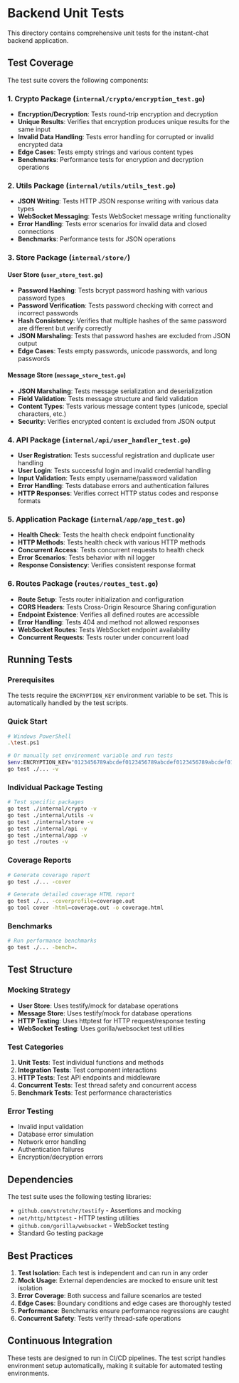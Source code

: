 # Backend Unit Tests

This directory contains comprehensive unit tests for the instant-chat backend application.

## Test Coverage

The test suite covers the following components:

### 1. Crypto Package (`internal/crypto/encryption_test.go`)
- **Encryption/Decryption**: Tests round-trip encryption and decryption
- **Unique Results**: Verifies that encryption produces unique results for the same input
- **Invalid Data Handling**: Tests error handling for corrupted or invalid encrypted data
- **Edge Cases**: Tests empty strings and various content types
- **Benchmarks**: Performance tests for encryption and decryption operations

### 2. Utils Package (`internal/utils/utils_test.go`)
- **JSON Writing**: Tests HTTP JSON response writing with various data types
- **WebSocket Messaging**: Tests WebSocket message writing functionality
- **Error Handling**: Tests error scenarios for invalid data and closed connections
- **Benchmarks**: Performance tests for JSON operations

### 3. Store Package (`internal/store/`)
#### User Store (`user_store_test.go`)
- **Password Hashing**: Tests bcrypt password hashing with various password types
- **Password Verification**: Tests password checking with correct and incorrect passwords
- **Hash Consistency**: Verifies that multiple hashes of the same password are different but verify correctly
- **JSON Marshaling**: Tests that password hashes are excluded from JSON output
- **Edge Cases**: Tests empty passwords, unicode passwords, and long passwords

#### Message Store (`message_store_test.go`)
- **JSON Marshaling**: Tests message serialization and deserialization
- **Field Validation**: Tests message structure and field validation
- **Content Types**: Tests various message content types (unicode, special characters, etc.)
- **Security**: Verifies encrypted content is excluded from JSON output

### 4. API Package (`internal/api/user_handler_test.go`)
- **User Registration**: Tests successful registration and duplicate user handling
- **User Login**: Tests successful login and invalid credential handling
- **Input Validation**: Tests empty username/password validation
- **Error Handling**: Tests database errors and authentication failures
- **HTTP Responses**: Verifies correct HTTP status codes and response formats

### 5. Application Package (`internal/app/app_test.go`)
- **Health Check**: Tests the health check endpoint functionality
- **HTTP Methods**: Tests health check with various HTTP methods
- **Concurrent Access**: Tests concurrent requests to health check
- **Error Scenarios**: Tests behavior with nil logger
- **Response Consistency**: Verifies consistent response format

### 6. Routes Package (`routes/routes_test.go`)
- **Route Setup**: Tests router initialization and configuration
- **CORS Headers**: Tests Cross-Origin Resource Sharing configuration
- **Endpoint Existence**: Verifies all defined routes are accessible
- **Error Handling**: Tests 404 and method not allowed responses
- **WebSocket Routes**: Tests WebSocket endpoint availability
- **Concurrent Requests**: Tests router under concurrent load

## Running Tests

### Prerequisites
The tests require the `ENCRYPTION_KEY` environment variable to be set. This is automatically handled by the test scripts.

### Quick Start
```bash
# Windows PowerShell
.\test.ps1

# Or manually set environment variable and run tests
$env:ENCRYPTION_KEY="0123456789abcdef0123456789abcdef0123456789abcdef0123456789abcdef"
go test ./... -v
```

### Individual Package Testing
```bash
# Test specific packages
go test ./internal/crypto -v
go test ./internal/utils -v
go test ./internal/store -v
go test ./internal/api -v
go test ./internal/app -v
go test ./routes -v
```

### Coverage Reports
```bash
# Generate coverage report
go test ./... -cover

# Generate detailed coverage HTML report
go test ./... -coverprofile=coverage.out
go tool cover -html=coverage.out -o coverage.html
```

### Benchmarks
```bash
# Run performance benchmarks
go test ./... -bench=.
```

## Test Structure

### Mocking Strategy
- **User Store**: Uses testify/mock for database operations
- **Message Store**: Uses testify/mock for database operations
- **HTTP Testing**: Uses httptest for HTTP request/response testing
- **WebSocket Testing**: Uses gorilla/websocket test utilities

### Test Categories
1. **Unit Tests**: Test individual functions and methods
2. **Integration Tests**: Test component interactions
3. **HTTP Tests**: Test API endpoints and middleware
4. **Concurrent Tests**: Test thread safety and concurrent access
5. **Benchmark Tests**: Test performance characteristics

### Error Testing
- Invalid input validation
- Database error simulation
- Network error handling
- Authentication failures
- Encryption/decryption errors

## Dependencies

The test suite uses the following testing libraries:
- `github.com/stretchr/testify` - Assertions and mocking
- `net/http/httptest` - HTTP testing utilities
- `github.com/gorilla/websocket` - WebSocket testing
- Standard Go testing package

## Best Practices

1. **Test Isolation**: Each test is independent and can run in any order
2. **Mock Usage**: External dependencies are mocked to ensure unit test isolation
3. **Error Coverage**: Both success and failure scenarios are tested
4. **Edge Cases**: Boundary conditions and edge cases are thoroughly tested
5. **Performance**: Benchmarks ensure performance regressions are caught
6. **Concurrent Safety**: Tests verify thread-safe operations

## Continuous Integration

These tests are designed to run in CI/CD pipelines. The test script handles environment setup automatically, making it suitable for automated testing environments.
